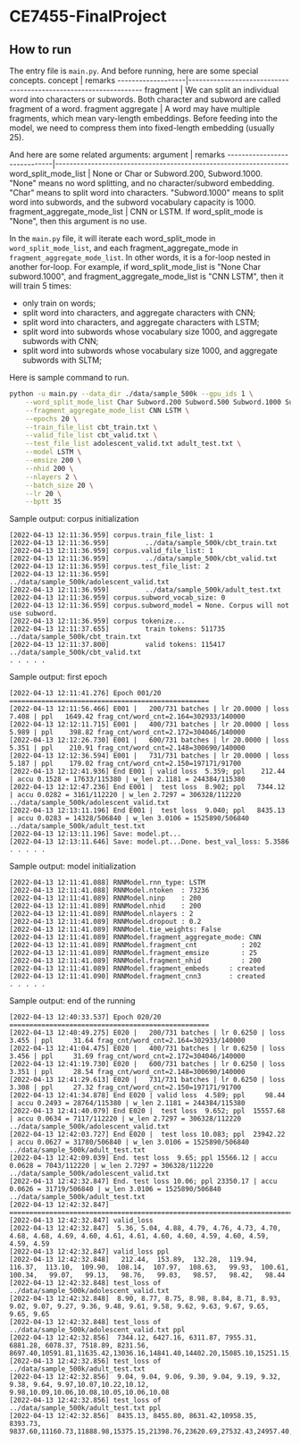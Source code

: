 # CE7455-FinalProject

## How to run

The entry file is ```main.py```. And before running, here are some special concepts.
concept            | remarks
-------------------|-----------------------------------------------------------------
fragment           | We can split an individual word into characters or subwords. Both character and subword are called fragment of a word.
fragment aggregate | A word may have multiple fragments, which mean vary-length embeddings. Before feeding into the model, we need to compress them into fixed-length embedding (usually 25).

And here are some related arguments:
argument                     | remarks
-----------------------------|-----------------------------------------------------------------
word_split_mode_list         | None or Char or Subword.200, Subword.1000. "None" means no word splitting, and no character/subword embedding. "Char" means to split word into characters. "Subword.1000" means to split word into subwords, and the subword vocabulary capacity is 1000.
fragment_aggregate_mode_list | CNN or LSTM. If word_split_mode is "None", then this argument is no use.

In the `main.py` file, it will iterate each word_split_mode in `word_split_mode_list`, and each fragment_aggregate_mode in `fragment_aggregate_mode_list`. In other words, it is a for-loop nested in another for-loop. For example, if word_split_mode_list is "None Char subword.1000", and fragment_aggregate_mode_list is "CNN LSTM", then it will train 5 times:
  * only train on words;
  * split word into characters, and aggregate characters with CNN;
  * split word into characters, and aggregate characters with LSTM;
  * split word into subwords whose vocabulary size 1000, and aggregate subwords with CNN;
  * split word into subwords whose vocabulary size 1000, and aggregate subwords with SLTM;

Here is sample command to run.
```bash
python -u main.py --data_dir ./data/sample_500k --gpu_ids 1 \
	--word_split_mode_list Char Subword.200 Subword.500 Subword.1000 Subword.2000 Subword.5000 Subword.10000 \
	--fragment_aggregate_mode_list CNN LSTM \
	--epochs 20 \
	--train_file_list cbt_train.txt \
	--valid_file_list cbt_valid.txt \
	--test_file_list adolescent_valid.txt adult_test.txt \
	--model LSTM \
	--emsize 200 \
	--nhid 200 \
	--nlayers 2 \
	--batch_size 20 \
	--lr 20 \
	--bptt 35

```

Sample output:  corpus initialization
```
[2022-04-13 12:11:36.959] corpus.train_file_list: 1
[2022-04-13 12:11:36.959]         ../data/sample_500k/cbt_train.txt
[2022-04-13 12:11:36.959] corpus.valid_file_list: 1
[2022-04-13 12:11:36.959]         ../data/sample_500k/cbt_valid.txt
[2022-04-13 12:11:36.959] corpus.test_file_list: 2
[2022-04-13 12:11:36.959]         ../data/sample_500k/adolescent_valid.txt
[2022-04-13 12:11:36.959]         ../data/sample_500k/adult_test.txt
[2022-04-13 12:11:36.959] corpus.subword_vocab_size: 0
[2022-04-13 12:11:36.959] corpus.subword_model = None. Corpus will not use subword.
[2022-04-13 12:11:36.959] corpus tokenize...
[2022-04-13 12:11:37.655]         train tokens: 511735  ../data/sample_500k/cbt_train.txt
[2022-04-13 12:11:37.800]         valid tokens: 115417  ../data/sample_500k/cbt_valid.txt
. . . . .
```

Sample output: first epoch
```
[2022-04-13 12:11:41.276] Epoch 001/20 ==================================================
[2022-04-13 12:11:56.466] E001 |   200/731 batches | lr 20.0000 | loss  7.408 | ppl   1649.42 frag_cnt/word_cnt=2.164=302933/140000
[2022-04-13 12:12:11.715] E001 |   400/731 batches | lr 20.0000 | loss  5.989 | ppl    398.82 frag_cnt/word_cnt=2.172=304046/140000
[2022-04-13 12:12:26.730] E001 |   600/731 batches | lr 20.0000 | loss  5.351 | ppl    210.91 frag_cnt/word_cnt=2.148=300690/140000
[2022-04-13 12:12:36.594] E001 |   731/731 batches | lr 20.0000 | loss  5.187 | ppl    179.02 frag_cnt/word_cnt=2.150=197171/91700
[2022-04-13 12:12:41.936] End E001 | valid loss  5.359; ppl    212.44 | accu 0.1528 = 17633/115380 | w_len 2.1181 = 244384/115380
[2022-04-13 12:12:47.236] End E001 |  test loss  8.902; ppl   7344.12 | accu 0.0282 = 3161/112220 | w_len 2.7297 = 306328/112220 ../data/sample_500k/adolescent_valid.txt
[2022-04-13 12:13:11.196] End E001 |  test loss  9.040; ppl   8435.13 | accu 0.0283 = 14328/506840 | w_len 3.0106 = 1525890/506840 ../data/sample_500k/adult_test.txt
[2022-04-13 12:13:11.196] Save: model.pt... 
[2022-04-13 12:13:11.646] Save: model.pt...Done. best_val_loss: 5.3586
. . . . .
```

Sample output: model initialization
```
[2022-04-13 12:11:41.088] RNNModel.rnn_type: LSTM
[2022-04-13 12:11:41.088] RNNModel.ntoken  : 73236
[2022-04-13 12:11:41.089] RNNModel.ninp    : 200
[2022-04-13 12:11:41.089] RNNModel.nhid    : 200
[2022-04-13 12:11:41.089] RNNModel.nlayers : 2
[2022-04-13 12:11:41.089] RNNModel.dropout : 0.2
[2022-04-13 12:11:41.089] RNNModel.tie_weights: False
[2022-04-13 12:11:41.089] RNNModel.fragment_aggregate_mode: CNN
[2022-04-13 12:11:41.089] RNNModel.fragment_cnt           : 202
[2022-04-13 12:11:41.089] RNNModel.fragment_emsize        : 25
[2022-04-13 12:11:41.089] RNNModel.fragment_nhid          : 200
[2022-04-13 12:11:41.089] RNNModel.fragment_embeds     : created
[2022-04-13 12:11:41.090] RNNModel.fragment_cnn3       : created
. . . . .
```

Sample output: end of the running
```
[2022-04-13 12:40:33.537] Epoch 020/20 ==================================================
[2022-04-13 12:40:49.275] E020 |   200/731 batches | lr 0.6250 | loss  3.455 | ppl     31.64 frag_cnt/word_cnt=2.164=302933/140000
[2022-04-13 12:41:04.475] E020 |   400/731 batches | lr 0.6250 | loss  3.456 | ppl     31.69 frag_cnt/word_cnt=2.172=304046/140000
[2022-04-13 12:41:19.730] E020 |   600/731 batches | lr 0.6250 | loss  3.351 | ppl     28.54 frag_cnt/word_cnt=2.148=300690/140000
[2022-04-13 12:41:29.613] E020 |   731/731 batches | lr 0.6250 | loss  3.308 | ppl     27.32 frag_cnt/word_cnt=2.150=197171/91700
[2022-04-13 12:41:34.878] End E020 | valid loss  4.589; ppl     98.44 | accu 0.2493 = 28764/115380 | w_len 2.1181 = 244384/115380
[2022-04-13 12:41:40.079] End E020 |  test loss  9.652; ppl  15557.68 | accu 0.0634 = 7117/112220 | w_len 2.7297 = 306328/112220 ../data/sample_500k/adolescent_valid.txt
[2022-04-13 12:42:03.727] End E020 |  test loss 10.083; ppl  23942.22 | accu 0.0627 = 31780/506840 | w_len 3.0106 = 1525890/506840 ../data/sample_500k/adult_test.txt
[2022-04-13 12:42:09.039] End. test loss  9.65; ppl 15566.12 | accu 0.0628 = 7043/112220 | w_len 2.7297 = 306328/112220 ../data/sample_500k/adolescent_valid.txt
[2022-04-13 12:42:32.847] End. test loss 10.06; ppl 23350.17 | accu 0.0626 = 31719/506840 | w_len 3.0106 = 1525890/506840 ../data/sample_500k/adult_test.txt
[2022-04-13 12:42:32.847] =========================================================================================
[2022-04-13 12:42:32.847] valid_loss
[2022-04-13 12:42:32.847]  5.36, 5.04, 4.88, 4.79, 4.76, 4.73, 4.70, 4.68, 4.68, 4.69, 4.60, 4.61, 4.61, 4.60, 4.60, 4.59, 4.60, 4.59, 4.59, 4.59
[2022-04-13 12:42:32.847] valid_loss ppl
[2022-04-13 12:42:32.848]   212.44,  153.89,  132.28,  119.94,  116.37,  113.10,  109.90,  108.14,  107.97,  108.63,   99.93,  100.61,  100.34,   99.07,   99.13,   98.76,   99.03,   98.57,   98.42,   98.44
[2022-04-13 12:42:32.848] test_loss of ../data/sample_500k/adolescent_valid.txt
[2022-04-13 12:42:32.848]  8.90, 8.77, 8.75, 8.98, 8.84, 8.71, 8.93, 9.02, 9.07, 9.27, 9.36, 9.48, 9.61, 9.58, 9.62, 9.63, 9.67, 9.65, 9.65, 9.65
[2022-04-13 12:42:32.848] test_loss of ../data/sample_500k/adolescent_valid.txt ppl
[2022-04-13 12:42:32.856]  7344.12, 6427.16, 6311.87, 7955.31, 6881.28, 6078.37, 7518.89, 8231.56, 8697.40,10591.81,11635.42,13036.16,14841.40,14402.20,15085.10,15251.15,15877.81,15448.97,15566.12,15557.68
[2022-04-13 12:42:32.856] test_loss of ../data/sample_500k/adult_test.txt
[2022-04-13 12:42:32.856]  9.04, 9.04, 9.06, 9.30, 9.04, 9.19, 9.32, 9.38, 9.64, 9.97,10.07,10.22,10.12, 9.98,10.09,10.06,10.08,10.05,10.06,10.08
[2022-04-13 12:42:32.856] test_loss of ../data/sample_500k/adult_test.txt ppl
[2022-04-13 12:42:32.856]  8435.13, 8455.80, 8631.42,10958.35, 8393.73, 9837.60,11160.73,11888.98,15375.15,21398.76,23620.69,27532.43,24957.40,21677.93,24030.01,23476.11,23760.96,23042.40,23350.17,23942.22
```
